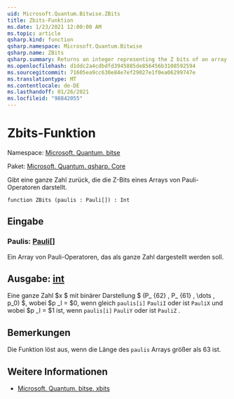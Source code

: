 ```yaml
---
uid: Microsoft.Quantum.Bitwise.ZBits
title: Zbits-Funktion
ms.date: 1/23/2021 12:00:00 AM
ms.topic: article
qsharp.kind: function
qsharp.namespace: Microsoft.Quantum.Bitwise
qsharp.name: ZBits
qsharp.summary: Returns an integer representing the Z bits of an array of Pauli operators.
ms.openlocfilehash: d1ddc2a4cdbdfd3945885de856456b3108592594
ms.sourcegitcommit: 71605ea9cc630e84e7ef29027e1f0ea06299747e
ms.translationtype: MT
ms.contentlocale: de-DE
ms.lasthandoff: 01/26/2021
ms.locfileid: "98842055"
---
```

# <a name="zbits-function"></a>Zbits-Funktion

Namespace: [Microsoft. Quantum. bitse](xref:Microsoft.Quantum.Bitwise)

Paket: [Microsoft. Quantum. qsharp. Core](https://nuget.org/packages/Microsoft.Quantum.QSharp.Core)


Gibt eine ganze Zahl zurück, die die Z-Bits eines Arrays von Pauli-Operatoren darstellt.

```qsharp
function ZBits (paulis : Pauli[]) : Int
```


## <a name="input"></a>Eingabe

### <a name="paulis--pauli"></a>Paulis: [Pauli](xref:microsoft.quantum.lang-ref.pauli)[]

Ein Array von Pauli-Operatoren, das als ganze Zahl dargestellt werden soll.



## <a name="output--int"></a>Ausgabe: [int](xref:microsoft.quantum.lang-ref.int)

Eine ganze Zahl $x $ mit binärer Darstellung $ (P_ {62} \, P_ {61} \, \dots \, p_0) $, wobei $p _I = $0, wenn gleich `paulis[i]` `PauliI` oder ist `PauliX` und wobei $p _I = $1 ist, wenn `paulis[i]` `PauliY` oder ist `PauliZ` .

## <a name="remarks"></a>Bemerkungen

Die Funktion löst aus, wenn die Länge des `paulis` Arrays größer als 63 ist.

## <a name="see-also"></a>Weitere Informationen

- [Microsoft. Quantum. bitse. xbits](xref:Microsoft.Quantum.Bitwise.XBits)